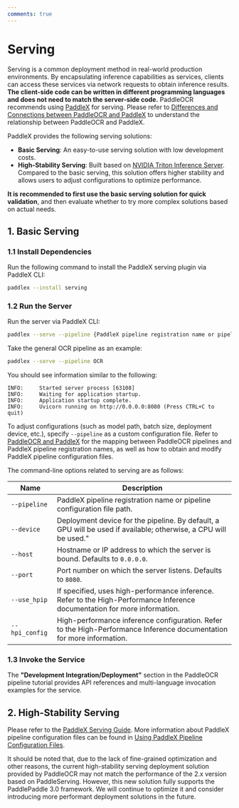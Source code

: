 ```yaml
---
comments: true
---
```


# Serving

Serving is a common deployment method in real-world production environments. By encapsulating inference capabilities as services, clients can access these services via network requests to obtain inference results. **The client-side code can be written in different programming languages and does not need to match the server-side code.** PaddleOCR recommends using [PaddleX](https://github.com/PaddlePaddle/PaddleX) for serving. Please refer to [Differences and Connections between PaddleOCR and PaddleX](../paddleocr_and_paddlex.en.md#1-Differences-and-Connections-Between-PaddleOCR-and-PaddleX) to understand the relationship between PaddleOCR and PaddleX.

PaddleX provides the following serving solutions:

- **Basic Serving**: An easy-to-use serving solution with low development costs.
- **High-Stability Serving**: Built based on [NVIDIA Triton Inference Server](https://developer.nvidia.com/triton-inference-server). Compared to the basic serving, this solution offers higher stability and allows users to adjust configurations to optimize performance.

**It is recommended to first use the basic serving solution for quick validation**, and then evaluate whether to try more complex solutions based on actual needs.

## 1. Basic Serving

### 1.1 Install Dependencies

Run the following command to install the PaddleX serving plugin via PaddleX CLI:

```bash
paddlex --install serving
```

### 1.2 Run the Server

Run the server via PaddleX CLI:

```bash
paddlex --serve --pipeline {PaddleX pipeline registration name or pipeline configuration file path} [{other command-line options}]
```

Take the general OCR pipeline as an example:

```bash
paddlex --serve --pipeline OCR
```

You should see information similar to the following:

```text
INFO:     Started server process [63108]
INFO:     Waiting for application startup.
INFO:     Application startup complete.
INFO:     Uvicorn running on http://0.0.0.0:8080 (Press CTRL+C to quit)
```

To adjust configurations (such as model path, batch size, deployment device, etc.), specify `--pipeline` as a custom configuration file. Refer to [PaddleOCR and PaddleX](../paddleocr_and_paddlex.en.md) for the mapping between PaddleOCR pipelines and PaddleX pipeline registration names, as well as how to obtain and modify PaddleX pipeline configuration files.

The command-line options related to serving are as follows:

<table>
<thead>
<tr>
<th>Name</th>
<th>Description</th>
</tr>
</thead>
<tbody>
<tr>
<td><code>--pipeline</code></td>
<td>PaddleX pipeline registration name or pipeline configuration file path.</td>
</tr>
<tr>
<td><code>--device</code></td>
<td>Deployment device for the pipeline. By default, a GPU will be used if available; otherwise, a CPU will be used."</td>
</tr>
<tr>
<td><code>--host</code></td>
<td>Hostname or IP address to which the server is bound. Defaults to <code>0.0.0.0</code>.</td>
</tr>
<tr>
<td><code>--port</code></td>
<td>Port number on which the server listens. Defaults to <code>8080</code>.</td>
</tr>
<tr>
<td><code>--use_hpip</code></td>
<td>If specified, uses high-performance inference. Refer to the High-Performance Inference documentation for more information.</td>
</tr>
<tr>
<td><code>--hpi_config</code></td>
<td>High-performance inference configuration. Refer to the High-Performance Inference documentation for more information.</td>
</tr>
</tbody>
</table>

### 1.3 Invoke the Service

The <b>"Development Integration/Deployment"</b> section in the PaddleOCR pipeline tutorial provides API references and multi-language invocation examples for the service.

## 2. High-Stability Serving

Please refer to the [PaddleX Serving Guide](https://paddlepaddle.github.io/PaddleX/latest/en/pipeline_deploy/serving.html#2). More information about PaddleX pipeline configuration files can be found in [Using PaddleX Pipeline Configuration Files](../paddleocr_and_paddlex.en.md#3-using-paddlex-pipeline-configuration-files).

It should be noted that, due to the lack of fine-grained optimization and other reasons, the current high-stability serving deployment solution provided by PaddleOCR may not match the performance of the 2.x version based on PaddleServing. However, this new solution fully supports the PaddlePaddle 3.0 framework. We will continue to optimize it and consider introducing more performant deployment solutions in the future.
